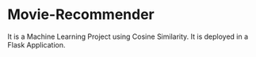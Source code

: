 # Movie-Recommender

It is a Machine Learning Project using Cosine Similarity. It is deployed in a Flask Application. 
